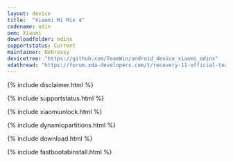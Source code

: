 ```yaml
---
layout: device
title:  "Xiaomi Mi Mix 4"
codename: odin
oem: Xiaomi
downloadfolder: odinx
supportstatus: Current
maintainer: Nebrassy
devicetree: "https://github.com/TeamWin/android_device_xiaomi_odinx"
xdathread: "https://forum.xda-developers.com/t/recovery-11-official-teamwin-recovery-project.4374117/"
---
```


{% include disclaimer.html %}

{% include supportstatus.html %}

{% include xiaomiunlock.html %}

{% include dynamicpartitions.html %}

{% include download.html %}

{% include fastbootabinstall.html %}
